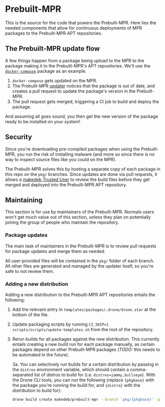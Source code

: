 # Prebuilt-MPR
This is the source for the code that powers the Prebuilt-MPR. Here lies the needed components that allow for continuous deployments of MPR packages to the Prebuilt-MPR APT repositories.

## The Prebuilt-MPR update flow
A few things happen from a package being upload to the MPR to the package making it to the Prebuilt-MPR's APT repositories. We'll use the [`docker-compose`](https://mpr.makedeb.org/packages/docker-compose) package as an example.

1. `docker-compose` gets updated on the MPR.
2. The Prebuilt-MPR [updater](/main.py) notices that the package is out of date, and creates a pull request to update the package's version in the Prebuilt-MPR.
3. The pull request gets merged, triggering a CI job to build and deploy the package.

And assuming all goes sound, you then get the new version of the package ready to be installed on your system!

## Security
Since you're downloading pre-compiled packages when using the Prebuilt-MPR, you run the risk of installing malware (and more so since there is no way to inspect source files like you could on the MPR).

The Prebuilt-MPR solves this by hosting a separate copy of each package in this repo on the `pkg/` branches. Since updates are done via pull requests, it allows a [makedeb Trusted User](https://docs.makedeb.org/support/makedeb-team) to review the build files before they get merged and deployed into the Prebuilt-MPR APT repository.

## Maintaining
This section is for use by maintainers of the Prebuilt-MPR. Normals users won't get much value out of this section, unless they plan on potentially joining the group of people who maintain the repository.

### Package updates
The main task of maintainers in the Prebuilt-MPR is to review pull requests for package updates and merge them as needed.

All user-provided files will be contained in the `pkg/` folder of each branch. All other files are generated and managed by the updater itself, so you're safe to not review them.

### Adding a new distribution
Adding a new distribution to the Prebuilt-MPR APT repositories entails the following:

1. Add the relevant entry in `templates/packages/.drone/drone.star` at the bottom of the file.

2. Update packaging scripts by running `CI_SKIP=1 scripts/scripts/update-templates.sh` from the root of the repository.

3. Rerun builds for all packages against the new distribution. This currently entails creating a new build run for each package manually, as certain packages depend on other Prebuilt-MPR packages (*TODO:* this needs to be automated in the future).

    3a. You can selectively run builds for a certain distribution by passing in the `distros` environment variable, which should contain a comma-separated list of distros to build for (i.e. `distros=jammy,bullseye`). With the Drone CLI tools, you can run the following (replace `{pkgbase}` with the package you're running the build for, and `{distro}` with the distribution to build for):
    ```sh
    drone build create makedeb/prebuilt-mpr --branch 'pkg/{pkgbase}' -p 'distros={distro}'
    ```
